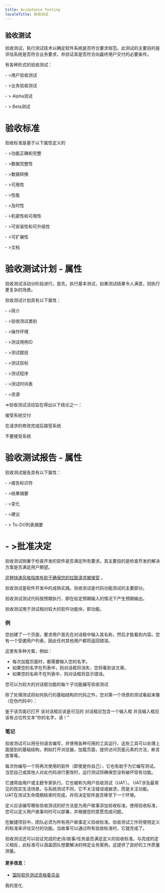 ```yaml
---
title: Acceptance Testing
localeTitle: 验收测试
---
```

## 验收测试

验收测试，执行测试技术以确定软件系统是否符合要求规范。此测试的主要目的是评估系统是否符合业务要求，并验证其是否符合向最终用户交付的必要条件。

有各种形式的验收测试：

\- >用户验收测试

\- >业务验收测试

\- > Alpha测试

\- > Beta测试

# 验收标准

验收标准是基于以下属性定义的

\- >功能正确和完整

\- >数据完整性

\- >数据转换

\- >可用性

\- >性能

\- >及时性

\- >机密性和可用性

\- >可安装性和可升级性

\- >可扩展性

\- >文档

# 验收测试计划 - 属性

验收测试活动分阶段进行。首先，执行基本测试，如果测试结果令人满意，则执行更复杂的场景。

验收测试计划具有以下属性：

\- >简介

\- >验收测试类别

\- >操作环境

\- >测试用例ID

\- >测试题目

\- >测试目标

\- >测试程序

\- >测试时间表

\- >资源

\=>验收测试活动旨在得出以下结论之一：

接受系统交付

在请求的修改完成后接受系统

不要接受系统

# 验收测试报告 - 属性

验收测试报告具有以下属性：

\- >报告标识符

\- >结果摘要

\- >变化

\- >建议

\- > To-DO列表摘要

# \- >批准决定

验收测试侧重于检查开发的软件是否满足所有要求。其主要目的是检查开发的解决方案是否满足用户期望。

[这种快速风格指南有助于确保您的拉取请求被接受](https://github.com/freecodecamp/guides/blob/master/README.md) 。

验收测试是软件开发中的成熟实践。验收测试是代码功能测试的主要部分。

验收测试测试代码按预期执行，即在给定预期输入的情况下产生预期输出。

验收测试用于测试相对较大的软件功能块，即功能。

### 例

您创建了一个页面，要求用户首先在对话框中输入其名称，然后才能看到内容。您有一个受邀用户列表，因此任何其他用户都将返回错误。

这里有多种方案，例如：

*   每次加载页面时，都需要输入您的名字。
*   如果您的名字在列表中，则对话框将消失，您将看到该文章。
*   如果您的名称不在列表中，则对话框将显示错误。

您可以为较大的对话框功能的每个子功能编写验收测试

除了处理测试将如何执行的基础结构的代码之外，您对第一个场景的测试看起来像（在伪代码中）：

鉴于该页面已打开 该对话框应该是可见的 对话框应包含一个输入框 并且输入框应该有占位符文本“你的名字，请！”

### 笔记

验收测试可以用任何语言编写，并使用各种可用的工具运行，这些工具可以处理上面提到的基础结构，例如打开浏览器，加载页面，提供访问页面元素的方法，断言库等等。

每次你编写一个将再次使用的软件（即使是你自己），它也有助于为它编写测试。当您自己或其他人对此代码进行更改时，运行测试将确保您没有破坏现有功能。

它通常由用户或主题专家执行。它也被称为用户验收测试（UAT）。 UAT涉及最常见的现实生活场景。与系统测试不同，它不关注错误或崩溃，而是关注功能。 UAT在测试生命周期结束时完成，并将决定软件是否移至下一个环境。

定义应该编写哪些验收测试的好方法是为用户故事添加验收标准。使用验收标准，您可以定义用户故事何时可以部署，并根据您的意愿完成问题。

在敏捷项目中，团队必须为所有用户故事定义验收标准。验收测试工作将使用定义的标准来评估交付的功能。当故事可以通过所有验收标准时，它就完成了。

验收测试还可以验证完成的史诗/故事/任务是否满足定义的验收标准。与完成的定义相反，此标准可以涵盖团队想要解决的特定业务案例。这提供了良好的工作质量测量。

#### 更多信息：

*   [国际软件测试资格委员会](http://www.istqb.org )

我的变化.
